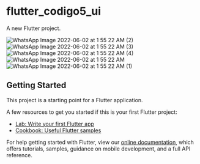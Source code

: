 # flutter_codigo5_ui

A new Flutter project.

![WhatsApp Image 2022-06-02 at 1 55 22 AM (2)](https://user-images.githubusercontent.com/65637566/171574553-0b895f01-8321-4d9b-8fa3-f4580cbc7375.jpeg)
![WhatsApp Image 2022-06-02 at 1 55 22 AM (3)](https://user-images.githubusercontent.com/65637566/171574566-f405b437-0303-4919-bfae-cc2d25159bb1.jpeg)
![WhatsApp Image 2022-06-02 at 1 55 22 AM (4)](https://user-images.githubusercontent.com/65637566/171574568-8be50431-c70f-429a-bd9f-50b25d3aa114.jpeg)
![WhatsApp Image 2022-06-02 at 1 55 22 AM](https://user-images.githubusercontent.com/65637566/171574569-6c0c7d80-2b46-4a74-9cbc-486d46f77539.jpeg)
![WhatsApp Image 2022-06-02 at 1 55 22 AM (1)](https://user-images.githubusercontent.com/65637566/171574572-e76fe19a-4d11-4872-a561-db7269a76d82.jpeg)

## Getting Started


This project is a starting point for a Flutter application.

A few resources to get you started if this is your first Flutter project:

- [Lab: Write your first Flutter app](https://flutter.dev/docs/get-started/codelab)
- [Cookbook: Useful Flutter samples](https://flutter.dev/docs/cookbook)

For help getting started with Flutter, view our
[online documentation](https://flutter.dev/docs), which offers tutorials,
samples, guidance on mobile development, and a full API reference.
